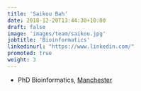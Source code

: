 ```yaml
---
title: 'Saikou Bah'
date: 2018-12-20T13:44:30+10:00
draft: false
image: 'images/team/saikou.jpg'
jobtitle: 'Bioinformatics'
linkedinurl: "https://www.linkedin.com/"
promoted: true
weight: 3
---
```


- PhD Bioinformatics, [Manchester](https://www.manchester.ac.uk/)
